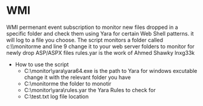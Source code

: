 # WMI

WMI permenant event subscription to monitor new files dropped in a specific folder and check them using Yara for certain Web Shell patterns. it will log to a file you choose.
The script monitors a folder called c:\\\\monitorme and line 9 change it to your web server folders to monitor for newly drop ASP/ASPX files
rules.yar is the work of Ahmed Shawky lnxg33k
* How to use the script
  * C:\\monitor\\yara\\yara64.exe is the path to Yara for windows excutable change it with the relevant folder you have
  * C:\\monitorme the folder to monotir
  * C:\\monitor\\yara\\rules.yar the Yara Rules to check for
  * C:\\test.txt log file location

